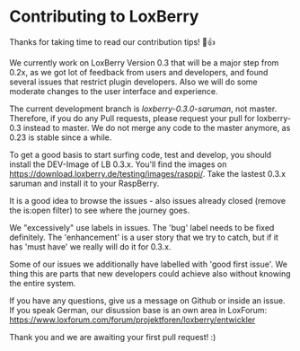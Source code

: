 # Contributing to LoxBerry

Thanks for taking time to read our contribution tips! :tada::+1:

We currently work on LoxBerry Version 0.3 that will be a major step from 0.2x, as we got lot of feedback from users and developers, and found several issues that restrict plugin developers.
Also we will do some moderate changes to the user interface and experience.

The current development branch is *loxberry-0.3.0-saruman*, not master. Therefore, if you do any Pull requests, please request your pull for loxberry-0.3 instead to master.
We do not merge any code to the master anymore, as 0.23 is stable since a while.

To get a good basis to start surfing code, test and develop, you should install the DEV-Image of LB 0.3.x. You'll find the images on https://download.loxberry.de/testing/images/rasppi/. Take the lastest 0.3.x saruman and install it to your RaspBerry.

It is a good idea to browse the issues - also issues already closed (remove the is:open filter) to see where the journey goes.

We "excessively" use labels in issues. 
The 'bug' label needs to be fixed definitely.
The 'enhancement' is a user story that we try to catch, but if it has 'must have' we really will do it for 0.3.x.

Some of our issues we additionally have labelled with 'good first issue'. We thing this are parts that new developers could achieve also without knowing the entire system.

If you have any questions, give us a message on Github or inside an issue. 
If you speak German, our disussion base is an own area in LoxForum: https://www.loxforum.com/forum/projektforen/loxberry/entwickler

Thank you and we are awaiting your first pull request! :)





